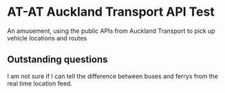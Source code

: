# AT-AT Auckland Transport API Test

An amusement, using the public APIs from Auckland Transport to pick up vehicle locations and routes

## Outstanding questions

I am not sure if I can tell the difference between buses and ferrys from the real time location feed.
